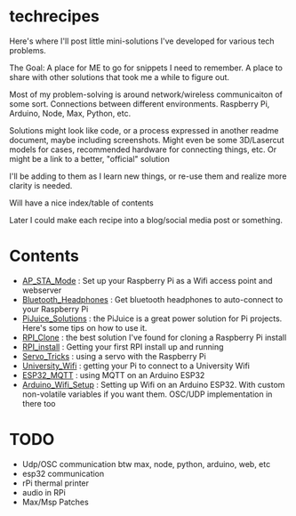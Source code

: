 # techrecipes
Here's where I'll post little mini-solutions I've developed for various tech problems. 

The Goal: A place for ME to go for snippets I need to remember. A place to share with other solutions that took me a while to figure out.

Most of my problem-solving is around network/wireless communicaiton of some sort. Connections between different environments. Raspberry Pi, Arduino, Node, Max, Python, etc.

Solutions might look like code, or a process expressed in another readme document, maybe including screenshots. Might even be some 3D/Lasercut models for cases, recommended hardware for connecting things, etc. Or might be a link to a better, "official" solution

I'll be adding to them as I learn new things, or re-use them and realize more clarity is needed. 

Will have a nice index/table of contents

Later I could make each recipe into a blog/social media post or something.

# Contents
- [AP_STA_Mode](AP_STA_Mode) : Set up your Raspberry Pi as a Wifi access point and webserver
- [Bluetooth_Headphones](Bluetooh_Headphones) : Get bluetooth headphones to auto-connect to your Raspberry Pi
- [PiJuice_Solutions](PiJuice_Solutions) : the PiJuice is a great power solution for Pi projects. Here's some tips on how to use it.
- [RPI_Clone](RPI_Clone) : the best solution I've found for cloning a Raspberry Pi install
- [RPI_install](RPI_install) : Getting your first RPI install up and running
- [Servo_Tricks](Servo_Tricks) : using a servo with the Raspberry Pi
- [University_Wifi](University_WiFi) : getting your Pi to connect to a University Wifi
- [ESP32_MQTT](ESP32_MQTT) : using MQTT on an Arduino ESP32
- [Arduino_Wifi_Setup](Arduino_Wifi_Setup) : Setting up Wifi on an Arduino ESP32. With custom non-volatile variables if you want them. OSC/UDP implementation in there too

# TODO
- Udp/OSC communication btw max, node, python, arduino, web, etc
- esp32 communication
- rPi thermal printer
- audio in RPi
- Max/Msp Patches
